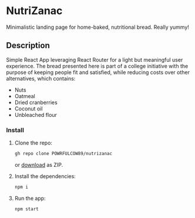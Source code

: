 # NutriZanac
Minimalistic landing page for home-baked, nutritional bread. Really yummy!

## Description
Simple React App leveraging React Router for a light but meaningful user experience. The bread presented here is part of a college initiative with the purpose of keeping people fit and satisfied, while reducing costs over other alternatives, which contains:

- Nuts
- Oatmeal
- Dried cranberries
- Coconut oil
- Unbleached flour

### Install

1. Clone the repo:

    ```sh
    gh repo clone POWRFULCOW89/nutrizanac
    ```

    or [download](https://github.com/POWRFULCOW89/nutrizanac/archive/refs/heads/main.zip) as ZIP. 

2. Install the dependencies:

    ```sh
    npm i 
    ```

3. Run the app:

    ```sh
    npm start
    ```
